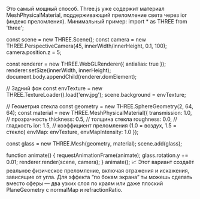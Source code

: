 Это самый мощный способ.
Three.js уже содержит материал MeshPhysicalMaterial, поддерживающий преломление света через ior (индекс преломления).
Минимальный пример:
import * as THREE from 'three';

const scene = new THREE.Scene();
const camera = new THREE.PerspectiveCamera(45, innerWidth/innerHeight, 0.1, 100);
camera.position.z = 5;

const renderer = new THREE.WebGLRenderer({ antialias: true });
renderer.setSize(innerWidth, innerHeight);
document.body.appendChild(renderer.domElement);

// Задний фон
const envTexture = new THREE.TextureLoader().load('env.jpg');
scene.background = envTexture;

// Геометрия стекла
const geometry = new THREE.SphereGeometry(2, 64, 64);
const material = new THREE.MeshPhysicalMaterial({
transmission: 1.0,  // прозрачность
thickness: 0.5,     // толщина стекла
roughness: 0.0,     // гладкость
ior: 1.5,           // коэффициент преломления (1.0 = воздух, 1.5 = стекло)
envMap: envTexture,
envMapIntensity: 1.0
});

const glass = new THREE.Mesh(geometry, material);
scene.add(glass);

function animate() {
requestAnimationFrame(animate);
glass.rotation.y += 0.01;
renderer.render(scene, camera);
}
animate();
📈 Этот вариант создаёт реальное физическое преломление, включая отражения и искажения, зависящие от угла.
Для эффекта “по бокам экрана” ты можешь сделать вместо сферы — два узких слоя по краям или даже плоский PlaneGeometry с normalMap и refractionRatio.